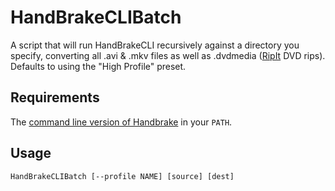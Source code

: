 # HandBrakeCLIBatch

A script that will run HandBrakeCLI recursively against a directory you specify, converting all .avi & .mkv files as well as .dvdmedia ([RipIt](http://thelittleappfactory.com/ripit/) DVD rips). Defaults to using the "High Profile" preset.

## Requirements

The [command line version of Handbrake](http://handbrake.fr/downloads2.php) in your `PATH`.

## Usage

`HandBrakeCLIBatch [--profile NAME] [source] [dest]`
